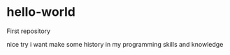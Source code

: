 # hello-world
First repository

nice try i want make some history in my programming skills and knowledge
